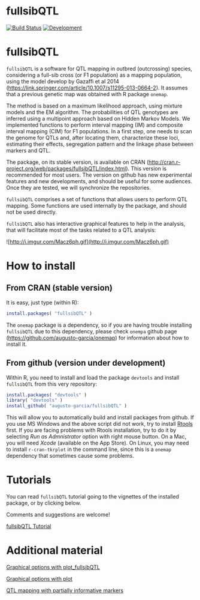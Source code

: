 # fullsibQTL

[![Build Status](https://travis-ci.org/augusto-garcia/fullsibQTL.svg?branch=master)](https://travis-ci.org/augusto-garcia/fullsibQTL) [![Development](https://img.shields.io/badge/development-active-blue.svg)](https://img.shields.io/badge/development-active-blue.svg)

<!-- [![Build Status](https://travis-ci.org/augusto-garcia/fullsibQTL.svg?branch=master)](https://travis-ci.org/augusto-garcia/fullsibQTL) -->

# fullsibQTL

`fullsibQTL` is a software for QTL mapping in outbred (outcrossing) species, considering a full-sib cross (or F1 population) as a mapping population, using the model develop by Gazaffi et al 2014 (https://link.springer.com/article/10.1007/s11295-013-0664-2). It assumes that a previous genetic map was obtained with R package `onemap`.

The method is based on a maximum likelihood approach, using mixture models and the EM algorithm. The probabilities of QTL genotypes are inferred using a multipoint approach based on Hidden Markov Models. We implemented functions to perform interval mapping (IM) and composite interval mapping (CIM) for F1 populations. In a first step, one needs to scan the genome for QTLs and, after locating them, characterize these loci, estimating their effects, segregation pattern and the linkage phase between markers and QTL.

The package, on its stable version, is available on CRAN (http://cran.r-project.org/web/packages/fullsibQTL/index.html). This version is recommended for most users. The version on github has new experimental features and new developments, and should be useful for some audiences. Once they are tested, we will synchronize the repositories.

`fullsibQTL` comprises a set of functions that allows users to perform QTL mapping. Some functions are used internally by the package, and should not be used directly.

`fullsibQTL` also has interactive graphical features to help in the analysis, that will facilitate most of the tasks related to a QTL analysis:

![http://i.imgur.com/Macz6ph.gif](http://i.imgur.com/Macz6ph.gif)

# How to install

## From CRAN (stable version)

It is easy, just type (within R):

```R
install.packages( "fullsibQTL" )
```

The `onemap` package is a dependency, so if you are having trouble installing `fullsibQTL` due to this dependency, please check `onempa` github page (https://github.com/augusto-garcia/onemap) for information about how to install it.

## From github (version under development)

Within R, you need to install and load the package `devtools` and install `fullsibQTL` from this very repository:

```R
install.packages( "devtools" )
library( "devtools" )
install_github( "augusto-garcia/fullsibQTL" )
```

This will allow you to automatically build and install packages from github. If you use MS Windows and the above script did not work, try to install [Rtools](https://cran.r-project.org/bin/windows/Rtools/) first. If you are facing problems with Rtools installation, try to do it by selecting *Run as Admnistrator* option with right mouse button. On a Mac, you will need _Xcode_ (available on the App Store). On Linux, you may need to install `r-cran-tkrplot` in the command line, since this is a `onemap` dependency that sometimes cause some problems.


# Tutorials

You can read `fullsibQTL` tutorial going to the vignettes of the installed package, or by clicking below.

Comments and suggestions are welcome!

[fullsibQTL Tutorial](https://rramadeu.github.io/fullsibQTL/vignettes_highres/fullsibQTL_Tutorial.html)

# Additional material
[Graphical options with plot_fullsibQTL](https://rramadeu.github.io/fullsibQTL/vignettes_highres/Graphical_options_with_plot_fullsibQTL.html)

[Graphical options with plot](https://rramadeu.github.io/fullsibQTL/vignettes_highres/Graphical_options_with_plot.html)

[QTL mapping with partially informative markers](https://rramadeu.github.io/fullsibQTL/vignettes_highres/QTL_mapping_with_partially_informative_markers.html)
